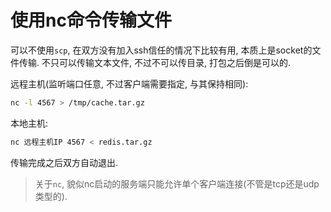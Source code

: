 # 使用nc命令传输文件

可以不使用`scp`, 在双方没有加入ssh信任的情况下比较有用, 本质上是socket的文件传输. 不只可以传输文本文件, 不过不可以传目录, 打包之后倒是可以的.

远程主机(监听端口任意, 不过客户端需要指定, 与其保持相同):

```bash
nc -l 4567 > /tmp/cache.tar.gz
```

本地主机:

```bash
nc 远程主机IP 4567 < redis.tar.gz
```

传输完成之后双方自动退出.

> 关于`nc`, 貌似nc启动的服务端只能允许单个客户端连接(不管是tcp还是udp类型的).
